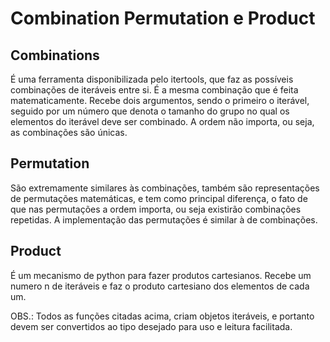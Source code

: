 # Combination Permutation e Product

## Combinations

É uma ferramenta disponibilizada pelo itertools, que faz as possíveis combinações de iteráveis entre si. É a mesma combinação que é feita matematicamente. Recebe dois argumentos, sendo o primeiro o iterável, seguido por um número que denota o tamanho do grupo no qual os elementos do iterável deve ser combinado. A ordem não importa, ou seja, as combinações são únicas.

## Permutation

São extremamente similares às combinações, também são representações de permutações matemáticas, e tem como principal diferença, o fato de que nas permutações a ordem importa, ou seja existirão combinações repetidas. A implementação das permutações é similar à de combinações.

## Product

É um mecanismo de python para fazer produtos cartesianos. Recebe um numero n de iteráveis e faz o produto cartesiano dos elementos de cada um.

OBS.: Todos as funções citadas acima, criam objetos iteráveis, e portanto devem ser convertidos ao tipo desejado para uso e leitura facilitada.
